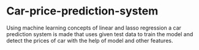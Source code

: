 # Car-price-prediction-system
Using machine learning concepts of linear and lasso regression a car prediction system is made that uses given test data to train the model and detect the prices of car with the help of model and other features.

